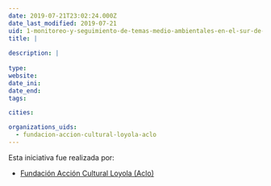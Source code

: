 ```yaml
---
date: 2019-07-21T23:02:24.000Z
date_last_modified: 2019-07-21
uid: 1-monitoreo-y-seguimiento-de-temas-medio-ambientales-en-el-sur-de-bolivia-chuquisaca-tarija-potosi-y-chaco
title: |
  
description: |
  
type: 
website: 
date_ini: 
date_end: 
tags:

cities: 

organizations_uids:
  - fundacion-accion-cultural-loyola-aclo
---
```


Esta iniciativa fue realizada por:

- [Fundación Acción Cultural Loyola (Aclo)](/organizaciones/fundacion-accion-cultural-loyola-aclo)
